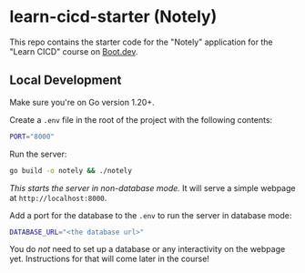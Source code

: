 # learn-cicd-starter (Notely)

This repo contains the starter code for the "Notely" application for the "Learn CICD" course on [Boot.dev](https://boot.dev).

## Local Development

Make sure you're on Go version 1.20+.

Create a `.env` file in the root of the project with the following contents:

```bash
PORT="8000"
```

Run the server:

```bash
go build -o notely && ./notely
```

*This starts the server in non-database mode.* It will serve a simple webpage at `http://localhost:8000`.

Add a port for the database to the `.env` to run the server in database mode:

```bash
DATABASE_URL="<the database url>"
```

You do *not* need to set up a database or any interactivity on the webpage yet. Instructions for that will come later in the course!
